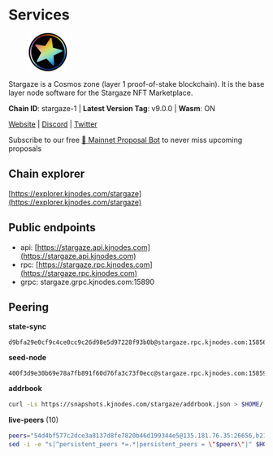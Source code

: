 # Services

<figure><img src="https://raw.githubusercontent.com/kj89/cosmos-images/main/logos/stargaze.png" alt=""><figcaption></figcaption></figure>

Stargaze is a Cosmos zone (layer 1 proof-of-stake blockchain).  It is the base layer node software for the Stargaze NFT Marketplace.

**Chain ID**: stargaze-1 | **Latest Version Tag**: v9.0.0 | **Wasm**: ON

[Website](https://www.stargaze.zone) | [Discord](https://discord.gg/stargaze) | [Twitter](https://twitter.com/stargazezone)



Subscribe to our free [🤖 Mainnet Proposal Bot](https://t.me/kjnodes_proposal_bot) to never miss upcoming proposals


## Chain explorer
[https://explorer.kjnodes.com/stargaze](https://explorer.kjnodes.com/stargaze)

## Public endpoints

* api: [https://stargaze.api.kjnodes.com](https://stargaze.api.kjnodes.com)
* rpc: [https://stargaze.rpc.kjnodes.com](https://stargaze.rpc.kjnodes.com)
* grpc: stargaze.grpc.kjnodes.com:15890

## Peering

**state-sync**

```text
d9bfa29e0cf9c4ce0cc9c26d98e5d97228f93b0b@stargaze.rpc.kjnodes.com:15856
```

**seed-node**

```text
400f3d9e30b69e78a7fb891f60d76fa3c73f0ecc@stargaze.rpc.kjnodes.com:15859
```

**addrbook**
```bash
curl -Ls https://snapshots.kjnodes.com/stargaze/addrbook.json > $HOME/.starsd/config/addrbook.json
```

**live-peers** (10)
```bash
peers="54d4bf577c2dce3a8137d8fe7820b46d199344e5@135.181.76.35:26656,b212d5740b2e11e54f56b072dc13b6134650cfb5@134.65.193.223:26656,bb5a32a9301b06cd4f30c0e45ca023213c95e9f6@213.133.111.71:36656,0a935dd56157e719e704bc46633faf6ef0d52f11@51.159.109.243:21103,bae0d94b8f0f3dc8ea167a764e119c01dc2456f0@66.206.6.58:26656,22a5266cb18ea209d3725e561bd9d2d27ee81d50@195.3.223.96:26656,0edce41e754e9bb9a228d4d2b0878713f6bd6de9@65.108.99.169:26656,f685450bb51ffe5c8bd68774d4d0b1d4829023c5@159.203.187.36:26080,6e5e6a674f41f7b1e6515ba735fbb836c0d89849@66.172.36.140:52656,6f8eddb672e93eb3362a7cb1c843a4e26af71ebc@149.202.72.186:26629"
sed -i -e "s|^persistent_peers *=.*|persistent_peers = \"$peers\"|" $HOME/.starsd/config/config.toml
```
